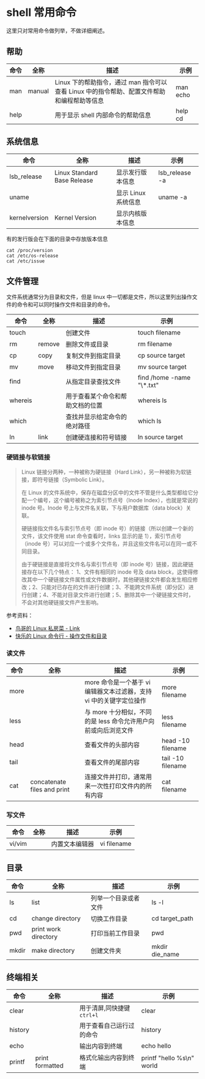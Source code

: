 # shell 常用命令

这里只对常用命令做列举，不做详细阐述。

## 帮助

| 命令 | 全称   | 描述                                                                                       | 示例     |
| ---- | ------ | ------------------------------------------------------------------------------------------ | -------- |
| man  | manual | Linux 下的帮助指令，通过 man 指令可以查看 Linux 中的指令帮助、配置文件帮助和编程帮助等信息 | man echo |
| help |        | 用于显示 shell 内部命令的帮助信息                                                          | help cd  |

## 系统信息

| 命令          | 全称                        | 描述                | 示例           |
| ------------- | --------------------------- | ------------------- | -------------- |
| lsb_release   | Linux Standard Base Release | 显示发行版本信息    | lsb_release -a |
| uname         |                             | 显示 Linux 系统信息 | uname -a       |
| kernelversion | Kernel Version              | 显示内核版本信息    |                |

有的发行版会在下面的目录中存放版本信息

```shell
cat /proc/version
cat /etc/os-release
cat /etc/issue
```

## 文件管理

文件系统通常分为目录和文件，但是 linux 中一切都是文件，所以这里列出操作文件的命令和可以同时操作文件和目录的命令。

| 命令    | 全称   | 描述                             | 示例                        |
| ------- | ------ | -------------------------------- | --------------------------- |
| touch   |        | 创建文件                         | touch filename              |
| rm      | remove | 删除文件或目录                   | rm filename                 |
| cp      | copy   | 复制文件到指定目录               | cp source target            |
| mv      | move   | 移动文件到指定目录               | mv source target            |
| find    |        | 从指定目录查找文件               | find /home -name "\\\*.txt" |
| whereis |        | 用于查看某个命令和帮助文档的位置 | whereis ls                  |
| which   |        | 查找并显示给定命令的绝对路径     | which ls                    |
| ln      | link   | 创建硬连接和符号链接             | ln source target            |


### 硬链接与软链接

>Linux 链接分两种，一种被称为硬链接（Hard Link），另一种被称为软链接，即符号链接（Symbolic Link）。
>
>在 Linux 的文件系统中，保存在磁盘分区中的文件不管是什么类型都给它分配一个编号，这个编号被称之为索引节点号（Inode Index），也就是常说的 inode 号。Inode 号上与文件名关联，下与用户数据库（data block）关联。
>
>硬链接指文件名与索引节点号（即 inode 号）的链接（所以创建一个新的文件，该文件使用 stat 命令查看时，links 显示的是 1），索引节点号（inode 号）可以对应一个或多个文件名，并且这些文件名可以在同一或不同目录。
>
>由于硬链接是直接将文件名与索引节点号（即 inode 号）链接，因此硬链接存在以下几个特点： 1、文件有相同的 inode 号及 data block，这使得修改其中一个硬链接文件属性或文件数据时，其他硬链接文件都会发生相应修改；2、只能对已存在的文件进行创建；3、不能跨文件系统（即分区）进行创建；4、不能对目录文件进行创建；5、删除其中一个硬链接文件时，不会对其他硬链接文件产生影响。

参考资料：
- [鸟哥的 Linux 私房菜 - Link](https://linux.vbird.org/linux_basic/centos7/0230filesystem.php#link)
- [快乐的 Linux 命令行 - 操作文件和目录](http://billie66.github.io/TLCL/book/chap05.html)

### 读文件

| 命令 | 全称                        | 描述                                                                | 示例              |
| ---- | --------------------------- | ------------------------------------------------------------------- | ----------------- |
| more |                             | more 命令是一个基于 vi 编辑器文本过滤器，支持 vi 中的关键字定位操作 | more filename     |
| less |                             | 与 more 十分相似，不同的是 less 命令允许用户向前或向后浏览文件      | less filename     |
| head |                             | 查看文件的头部内容                                                  | head -10 filename |
| tail |                             | 查看文件的尾部内容                                                  | tail -10 filename |
| cat  | concatenate files and print | 连接文件并打印，通常用来一次性打印文件内的所有内容                  | cat filename      |

### 写文件

| 命令   | 全称 | 描述           | 示例        |
| ------ | ---- | -------------- | ----------- |
| vi/vim |      | 内置文本编辑器 | vi filename |

## 目录

| 命令  | 全称                 | 描述                 | 示例           |
| ----- | -------------------- | -------------------- | -------------- |
| ls    | list                 | 列举一个目录或者文件 | ls -l          |
| cd    | change directory     | 切换工作目录         | cd target_path |
| pwd   | print work directory | 打印当前工作目录     | pwd            |
| mkdir | make directory       | 创建文件夹           | mkdir die_name |

## 终端相关

| 命令    | 全称            | 描述                      | 示例                      |
| ------- | --------------- | ------------------------- | ------------------------- |
| clear   |                 | 用于清屏,同快捷键`ctrl+l` | clear                     |
| history |                 | 用于查看自己运行过的命令  | history                   |
| echo    |                 | 输出内容到终端            | echo hello                |
| printf  | print formatted | 格式化输出内容到终端      | printf "hello %s\n" world |
